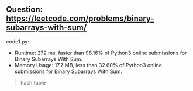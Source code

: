 ## Question: https://leetcode.com/problems/binary-subarrays-with-sum/

code1.py:
* Runtime: 272 ms, faster than 98.16% of Python3 online submissions for Binary Subarrays With Sum.
* Memory Usage: 17.7 MB, less than 32.60% of Python3 online submissions for Binary Subarrays With Sum.
> hash table